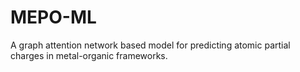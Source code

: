 # MEPO-ML
A graph attention network based model for predicting atomic partial charges in metal-organic frameworks.
